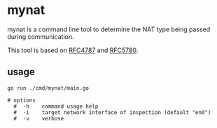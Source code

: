 # mynat

mynat is a command line tool to determine the NAT type being passed during communication.

This tool is based on [RFC4787](https://datatracker.ietf.org/doc/html/rfc4787) and [RFC5780](https://datatracker.ietf.org/doc/html/rfc5780).

## usage

```shell
go run ./cmd/mynat/main.go

# options
  #  -h    command usage help
  #  -i    target network interface of inspection (default "en0")
  #  -v    verbose

```
